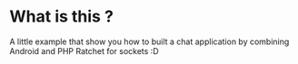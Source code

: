 <h1>What is this ?</h1>
A little example that show you how to built a chat application by combining Android and PHP Ratchet for sockets :D
